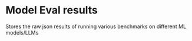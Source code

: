 # Model Eval results

Stores the raw json results of running various benchmarks on different ML models/LLMs
